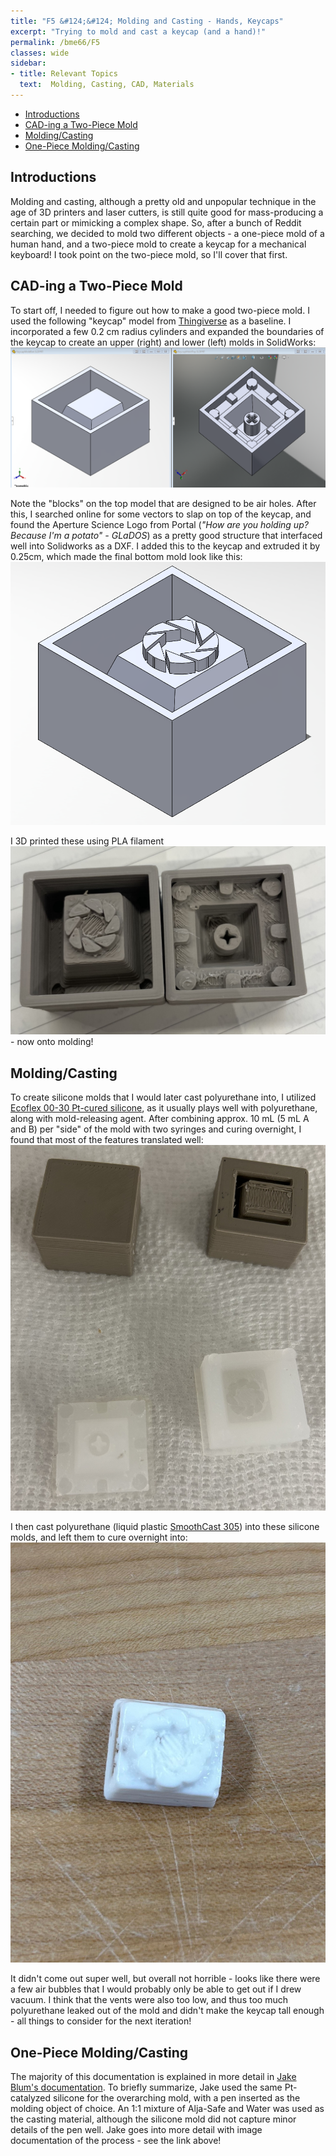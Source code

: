 ```yaml
---
title: "F5 &#124;&#124; Molding and Casting - Hands, Keycaps"
excerpt: "Trying to mold and cast a keycap (and a hand)!"
permalink: /bme66/F5
classes: wide
sidebar:
- title: Relevant Topics
  text:  Molding, Casting, CAD, Materials
---
```

- [Introductions](#introductions)
- [CAD-ing a Two-Piece Mold](#cad-ing-a-two-piece-mold)
- [Molding/Casting](#moldingcasting)
- [One-Piece Molding/Casting](#one-piece-moldingcasting)

## Introductions
Molding and casting, although a pretty old and unpopular technique in the age of 3D printers and laser cutters, is still quite good for mass-producing a certain part or mimicking a complex shape. So, after a bunch of Reddit searching, we decided to mold two different objects - a one-piece mold of a human hand, and a two-piece mold to create a keycap for a mechanical keyboard! I took point on the two-piece mold, so I'll cover that first.

## CAD-ing a Two-Piece Mold
To start off, I needed to figure out how to make a good two-piece mold. I used the following "keycap" model from [Thingiverse](https://www.thingiverse.com/thing:2783650) as a baseline. I incorporated a few 0.2 cm radius cylinders and expanded the boundaries of the keycap to create an upper (right) and lower (left) molds in SolidWorks:
![SolidWorks upper and lower models before adding pattern](/assets/images/F5/2PieceCAD.png)

Note the "blocks" on the top model that are designed to be air holes. After this, I searched online for some vectors to slap on top of the keycap, and found the Aperture Science Logo from Portal (*"How are you holding up? Because I'm a potato" - GLaDOS*) as a pretty good structure that interfaced well into Solidworks as a DXF. I added this to the keycap and extruded it by 0.25cm, which made the final bottom mold look like this: 
![Solidworks import and extrude of the Aperture Science logo](/assets/images/F5/ApertureExtrude.png)

I 3D printed these using PLA filament
![3D printed keycap molds](/assets/images/F5/3DPrintMolds.jpg) - now onto molding! 

## Molding/Casting

To create silicone molds that I would later cast polyurethane into, I utilized [Ecoflex 00-30 Pt-cured silicone](https://www.smooth-on.com/products/ecoflex-00-30/), as it usually plays well with polyurethane, along with mold-releasing agent. After combining approx. 10 mL (5 mL A and B) per "side" of the mold with two syringes and curing overnight, I found that most of the features translated well:
![Silicone molds after casting](/assets/images/F5/SiliconeCastMolds.jpg)

I then cast polyurethane (liquid plastic [SmoothCast 305](https://www.smooth-on.com/products/smooth-cast-305/)) into these silicone molds, and left them to cure overnight into:
![Polyurethane cast into the silicone molds](/assets/images/F5/PolyurethaneCast.jpg)

It didn't come out super well, but overall not horrible - looks like there were a few air bubbles that I would probably only be able to get out if I drew vacuum. I think that the vents were also too low, and thus too much polyurethane leaked out of the mold and didn't make the keycap tall enough - all things to consider for the next iteration!

## One-Piece Molding/Casting
The majority of this documentation is explained in more detail in [Jake Blum's documentation](https://sites.tufts.edu/bme66jb/molding-casting/). To briefly summarize, Jake used the same Pt-catalyzed silicone for the overarching mold, with a pen inserted as the molding object of choice. An 1:1 mixture of Alja-Safe and Water was used as the casting material, although the silicone mold did not capture minor details of the pen well. Jake goes into more detail with image documentation of the process - see the link above!